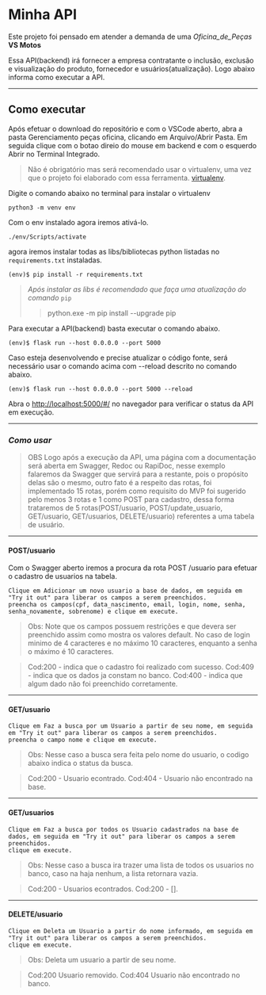 # Minha API

Este projeto foi pensado em atender a demanda de uma *Oficina_de_Peças* **VS Motos**

Essa API(backend) irá fornecer a empresa contratante o inclusão, exclusão e visualização do produto, fornecedor e usuários(atualização).
Logo abaixo informa como executar a API.

---
## Como executar 


Após efetuar o download do repositório e com o VSCode aberto, abra a pasta Gerenciamento peças oficina, clicando em Arquivo/Abrir Pasta.
Em seguida clique com o botao direio do mouse em backend e com o esquerdo Abrir no Terminal Integrado.

> Não é obrigatório mas será recomendado usar o virtualenv, uma vez que o projeto foi elaborado com essa ferramenta.
 [virtualenv](https://virtualenv.pypa.io/en/latest/installation.html).

Digite o comando abaixo no terminal para instalar o virtualenv
```
python3 -m venv env
```

Com o env instalado agora iremos ativá-lo.
```
./env/Scripts/activate
```

agora iremos instalar todas as libs/bibliotecas python listadas no `requirements.txt` instaladas.
```
(env)$ pip install -r requirements.txt
```
>*Após instalar as libs é recomendado que faça uma atualização do comando* `pip`
>>python.exe -m pip install --upgrade pip


Para executar a API(backend)  basta executar o comando abaixo.
```
(env)$ flask run --host 0.0.0.0 --port 5000
```

 Caso esteja desenvolvendo e precise atualizar o código fonte, será necessário usar o comando acima com --reload descrito no comando abaixo.
```
(env)$ flask run --host 0.0.0.0 --port 5000 --reload
```

Abra o [http://localhost:5000/#/](http://localhost:5000/#/) no navegador para verificar o status da API em execução.

---
### *Como usar*

>OBS
Logo após a execução da API, uma página com a documentação será aberta em Swagger, Redoc ou RapiDoc, nesse exemplo falaremos da Swagger que servirá para a restante, pois o propósito delas são o mesmo, outro fato é a respeito das rotas, foi implementado 15 rotas, porém como requisito do MVP foi sugerido pelo menos 3 rotas e 1 como POST para cadastro, dessa forma trataremos de 5 rotas(POST/usuario, POST/update_usuario, GET/usuario, GET/usuarios, DELETE/usuario) referentes a uma tabela de usuário.
---

#### **POST/usuario**

Com o Swagger aberto iremos a procura da rota POST /usuario para efetuar o cadastro de usuarios na tabela.
```
Clique em Adicionar um novo usuario a base de dados, em seguida em "Try it out" para liberar os campos a serem preenchidos.
preencha os campos(cpf, data_nascimento, email, login, nome, senha, senha_novamente, sobrenome) e clique em execute.
```

>Obs: Note que os campos possuem restrições e que devera ser preenchido assim como mostra os valores default. No caso de login minimo de 4 caracteres e no máximo 10 caracteres, enquanto a senha o máximo é 10 caracteres.

>Cod:200 - indica que o cadastro foi realizado com sucesso.
>Cod:409 - indica que os dados ja constam no banco.
>Cod:400 - indica que algum dado não foi preenchido corretamente.

---

#### **GET/usuario**

```
Clique em Faz a busca por um Usuario a partir de seu nome, em seguida em "Try it out" para liberar os campos a serem preenchidos.
preencha o campo nome e clique em execute.
```

>Obs: Nesse caso a busca sera feita pelo nome do usuario, o codigo abaixo indica o status da busca.

>Cod:200 - Usuario econtrado.
>Cod:404 - Usuario não encontrado na base.

---

#### **GET/usuarios**

```
Clique em Faz a busca por todos os Usuario cadastrados na base de dados, em seguida em "Try it out" para liberar os campos a serem preenchidos.
clique em execute.
```

>Obs: Nesse caso a busca ira trazer uma lista de todos os usuarios no banco, caso na haja nenhum, a lista retornara vazia.

>Cod:200 - Usuarios econtrados.
>Cod:200 - [].

---

#### **DELETE/usuario**

```
Clique em Deleta um Usuario a partir do nome informado, em seguida em "Try it out" para liberar os campos a serem preenchidos.
clique em execute.
```

>Obs: Deleta um usuario a partir de seu nome.

>Cod:200 Usuario removido.
>Cod:404 Usuario não encontrado no banco.







